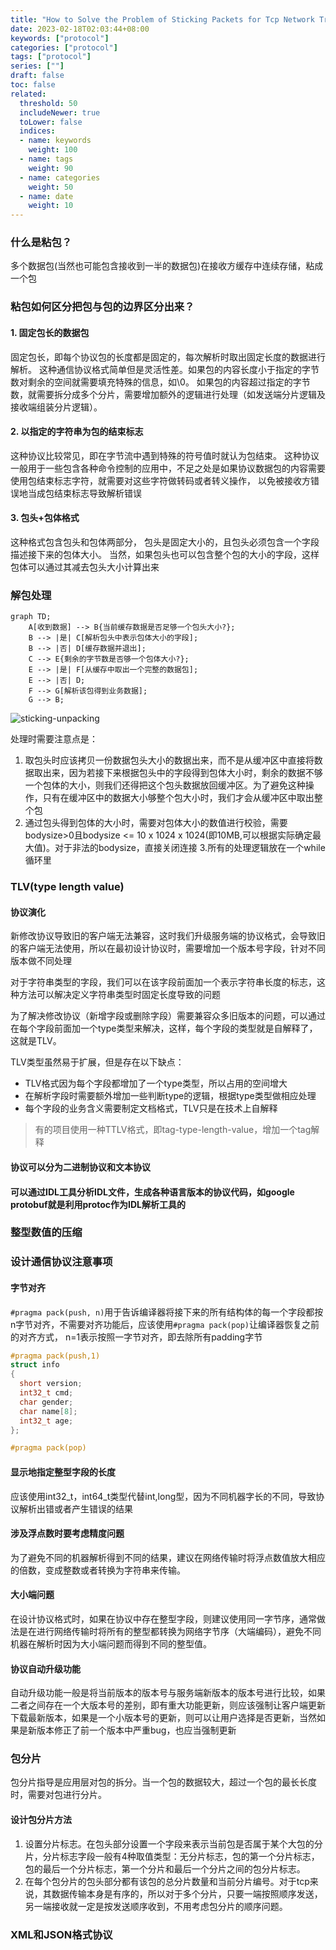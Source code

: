 ```yaml
---
title: "How to Solve the Problem of Sticking Packets for Tcp Network Transmission 如何解决TCP传输粘包问题"
date: 2023-02-18T02:03:44+08:00
keywords: ["protocol"]
categories: ["protocol"]
tags: ["protocol"]
series: [""]
draft: false
toc: false
related:
  threshold: 50
  includeNewer: true
  toLower: false
  indices:
  - name: keywords
    weight: 100
  - name: tags
    weight: 90
  - name: categories
    weight: 50
  - name: date
    weight: 10
---
```


### 什么是粘包？

多个数据包(当然也可能包含接收到一半的数据包)在接收方缓存中连续存储，粘成一个包

### 粘包如何区分把包与包的边界区分出来？

#### 1. 固定包长的数据包

固定包长，即每个协议包的长度都是固定的，每次解析时取出固定长度的数据进行解析。
这种通信协议格式简单但是灵活性差。如果包的内容长度小于指定的字节数对剩余的空间就需要填充特殊的信息，如\0。
如果包的内容超过指定的字节数，就需要拆分成多个分片，需要增加额外的逻辑进行处理（如发送端分片逻辑及接收端组装分片逻辑）。

#### 2. 以指定的字符串为包的结束标志

这种协议比较常见，即在字节流中遇到特殊的符号值时就认为包结束。
这种协议一般用于一些包含各种命令控制的应用中，不足之处是如果协议数据包的内容需要使用包结束标志字符，就需要对这些字符做转码或者转义操作，
以免被接收方错误地当成包结束标志导致解析错误

#### 3. 包头+包体格式

这种格式包含包头和包体两部分，
包头是固定大小的，且包头必须包含一个字段描述接下来的包体大小。
当然，如果包头也可以包含整个包的大小的字段，这样包体可以通过其减去包头大小计算出来

### 解包处理

```mermaid
graph TD;
    A[收到数据] --> B{当前缓存数据是否足够一个包头大小?};
    B --> |是| C[解析包头中表示包体大小的字段];
    B --> |否| D[缓存数据并退出];
    C --> E{剩余的字节数是否够一个包体大小?};
    E --> |是| F[从缓存中取出一个完整的数据包];
    E --> |否| D;
    F --> G[解析该包得到业务数据];
    G --> B;
```

![sticking-unpacking](image/sticking_unpacking.png)

处理时需要注意点是：

1. 取包头时应该拷贝一份数据包头大小的数据出来，而不是从缓冲区中直接将数据取出来，因为若接下来根据包头中的字段得到包体大小时，剩余的数据不够一个包体的大小，则我们还得把这个包头数据放回缓冲区。为了避免这种操作，只有在缓冲区中的数据大小够整个包大小时，我们才会从缓冲区中取出整个包
2. 通过包头得到包体的大小时，需要对包体大小的数值进行校验，需要bodysize>0且bodysize <= 10 x 1024 x 1024(即10MB,可以根据实际确定最大值)。对于非法的bodysize，直接关闭连接
3.所有的处理逻辑放在一个while循环里

### TLV(type length value)

#### 协议演化

新修改协议导致旧的客户端无法兼容，这时我们升级服务端的协议格式，会导致旧的客户端无法使用，所以在最初设计协议时，需要增加一个版本号字段，针对不同版本做不同处理

对于字符串类型的字段，我们可以在该字段前面加一个表示字符串长度的标志，这种方法可以解决定义字符串类型时固定长度导致的问题

为了解决修改协议（新增字段或删除字段）需要兼容众多旧版本的问题，可以通过在每个字段前面加一个type类型来解决，这样，每个字段的类型就是自解释了，这就是TLV。

TLV类型虽然易于扩展，但是存在以下缺点：

- TLV格式因为每个字段都增加了一个type类型，所以占用的空间增大
- 在解析字段时需要额外增加一些判断type的逻辑，根据type类型做相应处理
- 每个字段的业务含义需要制定文档格式，TLV只是在技术上自解释

> 有的项目使用一种TTLV格式，即tag-type-length-value，增加一个tag解释

#### 协议可以分为二进制协议和文本协议

#### 可以通过IDL工具分析IDL文件，生成各种语言版本的协议代码，如google protobuf就是利用protoc作为IDL解析工具的

### 整型数值的压缩

### 设计通信协议注意事项

#### 字节对齐

`#pragma pack(push, n)`用于告诉编译器将接下来的所有结构体的每一个字段都按n字节对齐，不需要对齐功能后，应该使用`#pragma pack(pop)`让编译器恢复之前的对齐方式，
n=1表示按照一字节对齐，即去除所有padding字节

```c++
#pragma pack(push,1)
struct info
{
  short version;
  int32_t cmd;
  char gender;
  char name[8];
  int32_t age;
};

#pragma pack(pop)
```

#### 显示地指定整型字段的长度

应该使用int32_t，int64_t类型代替int,long型，因为不同机器字长的不同，导致协议解析出错或者产生错误的结果

#### 涉及浮点数时要考虑精度问题

为了避免不同的机器解析得到不同的结果，建议在网络传输时将浮点数值放大相应的倍数，变成整数或者转换为字符串来传输。

#### 大小端问题

在设计协议格式时，如果在协议中存在整型字段，则建议使用同一字节序，通常做法是在进行网络传输时将所有的整型都转换为网络字节序（大端编码），避免不同机器在解析时因为大小端问题而得到不同的整型值。

#### 协议自动升级功能

自动升级功能一般是将当前版本的版本号与服务端新版本的版本号进行比较，如果二者之间存在一个大版本号的差别，即有重大功能更新，则应该强制让客户端更新下载最新版本，如果是一个小版本号的更新，则可以让用户选择是否更新，当然如果是新版本修正了前一个版本中严重bug，也应当强制更新

### 包分片

包分片指导是应用层对包的拆分。当一个包的数据较大，超过一个包的最长长度时，需要对包进行分片。

#### 设计包分片方法

1. 设置分片标志。在包头部分设置一个字段来表示当前包是否属于某个大包的分片，分片标志字段一般有4种取值类型：无分片标志，包的第一个分片标志，包的最后一个分片标志，第一个分片和最后一个分片之间的包分片标志。
2. 在每个包分片的包头部分都有该包的总分片数量和当前分片编号。对于tcp来说，其数据传输本身是有序的，所以对于多个分片，只要一端按照顺序发送，另一端接收就一定是按发送顺序收到，不用考虑包分片的顺序问题。

### XML和JSON格式协议
